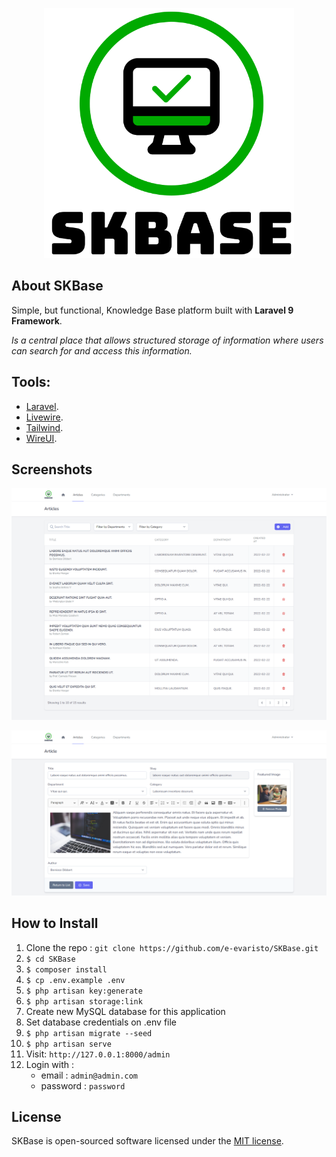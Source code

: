 <p align="center"><img src="public/images/logo.svg" width="400"></p>


## About SKBase

Simple, but functional, Knowledge Base platform built with **Laravel 9 Framework**.

_Is a central place that allows structured storage of information where users can search for and access this information._

## Tools:

- [Laravel](https://laravel.com/).
- [Livewire](https://laravel-livewire.com/).
- [Tailwind](https://tailwindcss.com/).
- [WireUI](https://livewire-wireui.com/).

## Screenshots

<p align="center"><img src="public/images/screenshots/screenshot-1.png"></p>

<p align="center"><img src="public/images/screenshots/screenshot-2.png"></p>

## How to Install

1. Clone the repo : `git clone https://github.com/e-evaristo/SKBase.git`
2. `$ cd SKBase`
3. `$ composer install`
4. `$ cp .env.example .env`
5. `$ php artisan key:generate`
6. `$ php artisan storage:link`
7. Create new MySQL database for this application
8. Set database credentials on .env file
9. `$ php artisan migrate --seed`
10. `$ php artisan serve`
11. Visit: `http://127.0.0.1:8000/admin`
12. Login with :
    - email : `admin@admin.com`
    - password : `password`

## License

SKBase is open-sourced software licensed under the [MIT license](https://opensource.org/licenses/MIT).
